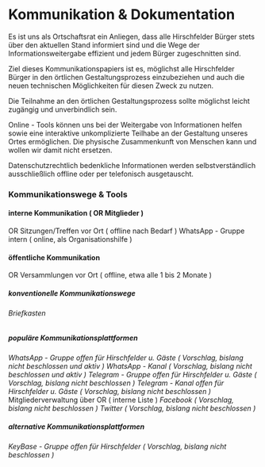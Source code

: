 # Kommunikation & Dokumentation
Es ist uns als Ortschaftsrat ein Anliegen, dass alle Hirschfelder Bürger stets über den aktuellen Stand informiert sind und die Wege der Informationsweitergabe effizient und jedem Bürger zugeschnitten sind. 

Ziel dieses Kommunikationspapiers ist es, möglichst alle Hirschfelder Bürger in den örtlichen Gestaltungsprozess einzubeziehen und auch die neuen technischen Möglichkeiten für diesen Zweck zu nutzen.

Die Teilnahme an den örtlichen Gestaltungsprozess sollte möglichst leicht zugängig und unverbindlich sein.  

Online - Tools können uns bei der Weitergabe von Informationen helfen sowie eine interaktive unkomplizierte Teilhabe an der Gestaltung unseres Ortes ermöglichen.  Die physische Zusammenkunft von Menschen kann und wollen wir damit nicht ersetzen.

Datenschutzrechtlich bedenkliche Informationen werden selbstverständlich ausschließlich offline oder per telefonisch ausgetauscht.

### Kommunikationswege & Tools

#### interne Kommunikation ( OR Mitglieder )
OR Sitzungen/Treffen vor Ort ( offline nach Bedarf )
WhatsApp - Gruppe intern ( online, als Organisationshilfe )

#### öffentliche Kommunikation
OR Versammlungen  vor Ort ( offline, etwa alle 1 bis 2 Monate ) 

##### konventionelle Kommunikationswege
###### Briefkasten

##### populäre Kommunikationsplattformen
*WhatsApp - Gruppe offen für Hirschfelder u. Gäste ( Vorschlag, bislang nicht beschlossen und aktiv )*
*WhatsApp - Kanal ( Vorschlag, bislang nicht beschlossen und aktiv )*
*Telegram - Gruppe offen für Hirschfelder u. Gäste ( Vorschlag, bislang nicht beschlossen )*
*Telegram - Kanal offen für Hirschfelder u. Gäste ( Vorschlag, bislang nicht beschlossen )*
Mitgliederverwaltung über OR ( interne Liste ) 
*Facebook ( Vorschlag, bislang nicht beschlossen )*
*Twitter ( Vorschlag, bislang nicht beschlossen )*
##### alternative Kommunikationsplattformen
*KeyBase - Gruppe offen für Hirschfelder ( Vorschlag, bislang nicht beschlossen )*
<!--stackedit_data:
eyJoaXN0b3J5IjpbNzU2ODI5OTcyLDE4MTUwNTI4MDEsLTEzOT
QxMjA1NjUsLTMzMjQ1NTM2M119
-->